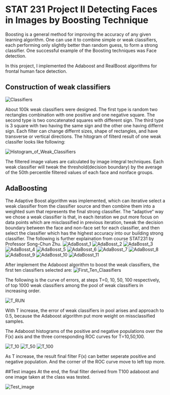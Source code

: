 # STAT 231 Project II Detecting Faces in Images by Boosting Technique
Boosting is a general method for improving the accuracy of any given learning algorithm. One can use it to combine simple or weak classifiers, each performing only slightly better than random guess, to form a strong classifier. One successful example of the Boosting techniques was Face detection.

In this project, I implemented the Adaboost and RealBoost algorithms for frontal human face detection.

## Construction of weak classifiers
![Classifiers]()

About 100k weak classifiers were designed.
The first type is random two rectangles combination with one positive and one negative square.
The second type is two concatenated squares with different sign.
The third type is 3 square with two having the same sign and the other one having differnt sign.
Each filter can change differnt sizes, shape of rectangles, and have transverse or vertical directions.
The hitogram of filterd result of one weak classifer looks like following:

![Histogram_of_Weak_Classifiers]()

The filtered image values are calculated by image integral techniques.
Each weak classifier will tweak the threshold(decision boundary) by the average of the 50th percentile filtered values of each face and nonface groups.

## AdaBoosting
The Adaptive Boost algorithm was implemented, which can iterative select a weak classifier from the classifier source and then combine them into a weighted sum that represents the final strong classifier. The “adaptive“ way we chose a weak classifier is that, in each iteration we put more focus on data points which are misclassified in previous iteration, tweak the decision boundary between the face and non-face set for each classifier, and then select the classifier which has the highest accuracy into our building strong classifier.
The following is further explaination from course STAT231 by Professor Song-Chun Zhu.
![AdaBosst_1]()
![AdaBosst_2]()
![AdaBosst_3]()
![AdaBosst_4]()
![AdaBosst_5]()
![AdaBosst_6]()
![AdaBosst_7]()
![AdaBosst_8]()
![AdaBosst_9]()
![AdaBosst_10]()
![AdaBosst_11]()

After implement the Adaboost algorithm to boost the weak classifiers, the first ten classifiers selected are:
![First_Ten_Claasifiers]()

The following is the curve of errors, at steps T=0, 10, 50, 100 respectively, of top 1000 weak
classifiers among the pool of weak classifiers in increasing order.

![T_RUN]()

With T increase, the error of weak classifiers in pool arises and approach to 0.5, because the
Adaboost algorithm put more weight on missclassified samples.

The Adaboost histograms of the positive and negative populations over the F(x) axis and the three
corresponding ROC curves for T=10,50,100.

![T_10]()
![T_50]()
![T_100]()

As T increase, the result final filter F(x) can better seperate positive and negative population. And
the corner of the ROC curve move to left top more.

##Test images
At the end, the final filter derived from T100 adaboost and one image taken at the class was tested.

![Test_image]()

